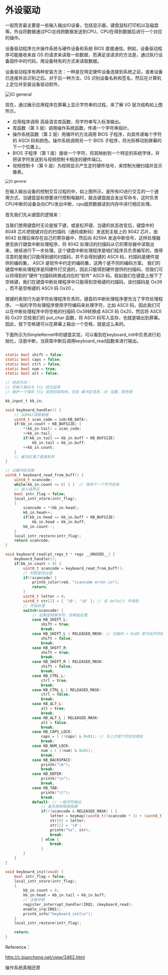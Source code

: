 # 外设驱动



一般而言最主要是一些输入输出IO设备，包括显示器，键盘鼠标打印机以及磁盘等。外设将数据通过PCI总线把数据发送到CPU，CPU在得到数据后进行一个对应的操作。

设备驱动程序允许操作系统与硬件设备和系统 BIOS 直接通信。例如，设备驱动程序可能接收来自 OS 的请求来读取一些数据，而满足该请求的方法是，通过执行设备固件中的代码，用设备特有的方式来读取数据。

设备驱动程序有两种安装方法：一种是在特定硬件设备连接到系统之前，或者设备已连接并且识别之后。对于后一种方法，OS 识别设备名称和签名，然后在计算机上定位并安装设备驱动软件。

<img src=".\images\io.gif" alt="IO general" style="zoom:100%;" />

现在，通过展示应用程序在屏幕上显示字符串的过程，来了解 I/O 层次结构如上图所示。

- 应用程序调用 高级语言库函数，将字符串写入标准输出。
- 库函数（第 3 层）调用操作系统函数，传递一个字符串指针。
- 操作系统函数（第 2 层）用循环的方法调用 BIOS 子程序，向其传递每个字符的 ASCII 码和颜色。操作系统调用另一个 BIOS 子程序，将光标移动到屏幕的下一个位置上。
- BIOS 子程序（第 1 层）接收一个字符，将其映射到一个特定的系统字体，并把该字符发送到与视频控制卡相连的硬件端口。
- 视频控制卡（第 0 层）为视频显示产生定时硬件信号，来控制光栅扫描并显示像素。





<img src=".\images\IO general.png" alt="IO general" style="zoom:80%;" />

在输入输出设备的控制交互过程的中，如上图所示，是所有IO进行交互的一个通用方式，当键盘鼠标想要进行控制电脑时，敲击键盘就会发出写命令，这时负责CPU中断的设备会向CPU发出中断，cpu就把数据读到内存中进行相应处理。





首先我们先从键盘的逻辑来：

当我们使用键盘时无论是按下键，或是松开键，当键的状态改变后，键盘中的 8048 芯片把按键对应的扫描码（通码或断码）发送到主板上的 8042 芯片，由 8042 处理后保存在自己的寄存器中，然后向 8259A 发送中断信号，这样处理器便去执行键盘中断处理程序，将 8042 处理过的扫描码从它的寄存器中读取出来，继续进行下一步处理。这个键盘中断处理程序是咱们程序员负责编写的，值得注意的是我们只能得到键的扫描码，并不会得到键的 ASCII 码，扫描码是硬件提供的编码集， ASCII 是软件中约定的编码集，这两个是不同的编码方案。
我们的键盘中断处理程序是同硬件打交道的，因此只能得到硬件提供的扫描码，但我们可以将得到的“硬件”扫描码转换成对应的“软件” ASCII 码。假如我们在键盘上按下了空格键，我们在键盘中断处理程序中只能得到空格键的扫描码，该扫描码是 Ox39 ，而不是空格键的 ASCII 码 Ox20 。

按键的表现行为是字符处理程序负责的，键盘的中断处理程序便充当了字符处理程序。 一般的字符处理程序使用字符编码来处理字符，比如 ASCII 码，因此我们可以在中断处理程序中将空格的扫描码 Ox39转换成 ASCII 码 Ox20，然后将 ASCII 码 Ox20 交给我们的 put_char 函数，将 ASCII 码写入显存，也就是输出到屏幕。因此，按下空格键可以在屏幕上输出一个空格，就是这么来的。  

下面所示为SimpleKernel中的键盘实现，可以看到在keyboard_init中负责进行初始化，注册中断，当获取中断后调用keyboard_read函数来进行输出。

```c

static bool shift = false;
static bool caps = false;
static bool ctrl = false;
static bool num = true;
static bool alt = false;

// 改进方向：
// 将输入输出与 tty 结合起来
// 维护一个保存 tty 信息的结构体，包括 缓冲区信息，sh 设置，颜色等

kb_input_t kb_in;

void keyboard_handler() {
	// 从8042读取数据
	uint8_t scan_code = inb(KB_DATA);
	if(kb_in.count < KB_BUFSIZE) {
		*(kb_in.tail) = scan_code;
		++kb_in.tail;
		if(kb_in.tail == kb_in.buff + KB_BUFSIZE)
			kb_in.tail = kb_in.buff;
		++kb_in.count;
	}
	// 缓冲区满了直接丢弃
}

// 从缓冲区读取
uint8_t keyboard_read_from_buff() {
	uint8_t scancode;
	while(kb_in.count <= 0) { }  // 等待下一个字节到来
	// 进入临界区
	bool intr_flag = false;
	local_intr_store(intr_flag);
	{
		scancode = *(kb_in.head);
		kb_in.head++;
		if(kb_in.head == kb_in.buff + KB_BUFSIZE)
			kb_in.head = kb_in.buff;
		kb_in.count--;
	}
	local_intr_restore(intr_flag);
	return scancode;
}

void keyboard_read(pt_regs_t * regs __UNUSED__) {
	keyboard_handler();
	if(kb_in.count > 0) {
		uint8_t scancode = keyboard_read_from_buff();
		// 判断是否出错
		if(!scancode) {
			printk_color(red, "scancode error.\n");
			return;
		}
		uint8_t letter = 0;
		uint8_t str[2] = { '\0', '\0' }; // 在 default 中用到
		// 开始处理
		switch(scancode) {
		    // 如果是特殊字符，则单独处理
		    case KB_SHIFT_L:
			    shift = true;
			    break;
		    case KB_SHIFT_L | RELEASED_MASK: // 扫描码 + 0x80 即为松开的编码
			    shift = false;
			    break;
		    case KB_SHIFT_R:
			    shift = true;
			    break;
		    case KB_SHIFT_R | RELEASED_MASK:
			    shift = false;
			    break;
		    case KB_CTRL_L:
			    ctrl = true;
			    break;
		    case KB_CTRL_L | RELEASED_MASK:
			    ctrl = false;
			    break;
		    case KB_ALT_L:
			    alt = true;
			    break;
		    case KB_ALT_L | RELEASED_MASK:
			    alt = false;
			    break;
		    case KB_CAPS_LOCK:
			    caps = ( (!caps) & 0x01); // 与上次按下的状态相反
			    break;
		    case KB_NUM_LOCK:
			    num = ( (!num) & 0x01);
			    break;
		    case KB_BACKSPACE:
			    printk("\b");
			    break;
		    case KB_ENTER:
			    printk("\n");
			    break;
		    case KB_TAB:
			    printk("\t");
			    break;
		    default: // 一般字符输出
			    // 首先排除释放按键
			    if(!(scancode & RELEASED_MASK) ) {
				    letter = keymap[(uint8_t)(scancode * 3) + (uint8_t)shift]; // 计算在 keymap 中的位置
				    str[0] = letter;
				    str[1] = '\0';
				    printk("%s", str);
				    break;
			    } else {
				    break;
			    }
		}
	}
}

void keyboard_init(void) {
	bool intr_flag = false;
	local_intr_store(intr_flag);
	{
		kb_in.count = 0;
		kb_in.head = kb_in.tail = kb_in.buff;
        // 注册中断
		register_interrupt_handler(IRQ1, &keyboard_read);
		enable_irq(IRQ1);
		printk_info("keyboard_init\n");
	}
	local_intr_restore(intr_flag);

	return;
}
```



Reference：

http://c.biancheng.net/view/3462.html

操作系统真相还原